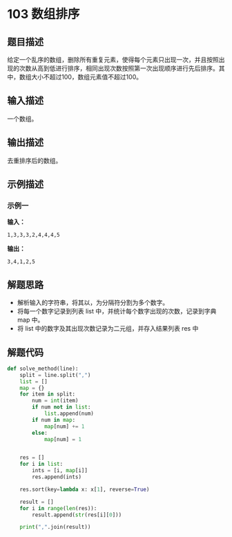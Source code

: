 #  103 数组排序

## 题目描述

给定一个乱序的数组，删除所有重复元素，使得每个元素只出现一次，并且按照出现的次数从高到低进行排序，相同出现次数按照第一次出现顺序进行先后排序。其中，数组大小不超过100，数组元素值不超过100。

## 输入描述

一个数组。

## 输出描述

去重排序后的数组。

## 示例描述

### 示例一

**输入：**

```text
1,3,3,3,2,4,4,4,5
```

**输出：**

```text
3,4,1,2,5
```

## 解题思路

- 解析输入的字符串，将其以，为分隔符分割为多个数字。
- 将每一个数字记录到列表 list 中，并统计每个数字出现的次数，记录到字典 map 中。
- 将 list 中的数字及其出现次数记录为二元组，并存入结果列表 res 中

## 解题代码

```python
def solve_method(line):
	split = line.split(",")
	list = []
	map = {}
	for item in split:
		num = int(item)
		if num not in list:
			list.append(num)
		if num in map:
			map[num] += 1
		else:
			map[num] = 1


	res = []
	for i in list:
		ints = [i, map[i]]
		res.append(ints)

	res.sort(key=lambda x: x[1], reverse=True)

	result = []
	for i in range(len(res)):
		result.append(str(res[i][0]))

	print(",".join(result))
```
